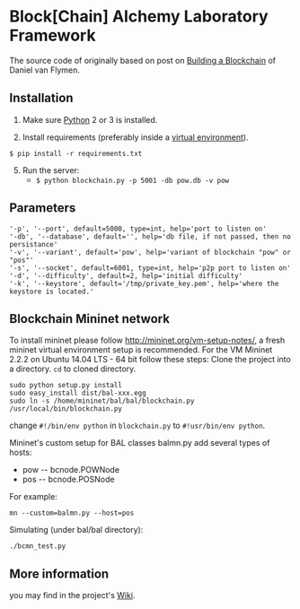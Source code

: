# Block[Chain] Alchemy Laboratory Framework

The source code of originally based on post on [Building a Blockchain](https://medium.com/p/117428612f46) of Daniel van Flymen.

## Installation

1. Make sure [Python](https://www.python.org/downloads/) 2 or 3 is installed.


2. Install requirements (preferably inside a [virtual environment](https://docs.python.org/3/tutorial/venv.html)).  

```
$ pip install -r requirements.txt
```

5. Run the server:
    * `$ python blockchain.py -p 5001 -db pow.db -v pow`

## Parameters

    '-p', '--port', default=5000, type=int, help='port to listen on'
    '-db', '--database', default='', help='db file, if not passed, then no persistance'
    '-v', '--variant', default='pow', help='variant of blockchain "pow" or "pos"'
    '-s', '--socket', default=6001, type=int, help='p2p port to listen on'
    '-d', '--difficulty', default=2, help='initial difficulty'
    '-k', '--keystore', default='/tmp/private_key.pem', help='where the keystore is located.'

## Blockchain Mininet network
To install mininet please follow http://mininet.org/vm-setup-notes/, a fresh mininet virtual environment setup is recommended. For the VM Mininet 2.2.2 on Ubuntu 14.04 LTS - 64 bit follow these steps:
Clone the project into a directory. `cd` to cloned directory.
```
sudo python setup.py install
sudo easy_install dist/bal-xxx.egg
sudo ln -s /home/mininet/bal/bal/blockchain.py /usr/local/bin/blockchain.py
```
change `#!/bin/env python` in `blockchain.py` to `#!usr/bin/env python`.

Mininet's custom setup for BAL classes balmn.py add several types of hosts:
* pow -- bcnode.POWNode
* pos -- bcnode.POSNode

For example:
```
mn --custom=balmn.py --host=pos
```

Simulating (under bal/bal directory):
```
./bcmn_test.py
```

## More information
you may find in the project's [Wiki](https://github.com/BAlchemyLab/bal/wiki).
